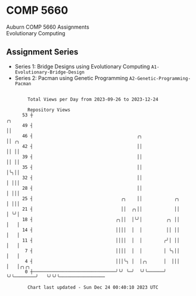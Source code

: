 # COMP 5660
Auburn COMP 5660 Assignments  
Evolutionary Computing

## Assignment Series
- Series 1: Bridge Designs using Evolutionary Computing `A1-Evolutionary-Bridge-Design`
- Series 2: Pacman using Genetic Programming `A2-Genetic-Programming-Pacman`

```

        Total Views per Day from 2023-09-26 to 2023-12-24

        Repository Views
      53 ┼                                                               ╭╮
      49 ┤                                                               ││
      46 ┤                                       ╭╮                      ││ ╭╮
      42 ┤                                       ││                      ││ ││
      39 ┤                                       ││                      ││ ││
      35 ┤                                       ││                      │╰╮││
      32 ┤                                       ││                      │ │││
      28 ┤                                       ││                      │ │││
      25 ┤                                 ╭╮    ││            ╭╮        │ │││
      21 ┤                                 ││  ╭╮││            ││        │ ╰╯│
      18 ┤                               ╭╮││  │╰╯│         ╭╮ ││        │   │
      14 ┤                               ││││  │  │         ││ ││        │   │
      11 ┤                               ││││  │  │        ╭╯│ ││        │   │
       7 ┤                               ││││  │  │        │ ╰╮││        │   │
       4 ┤                               │││╰╮ │  │╭╮      │  │││        │   │╭╮╭╮
       0 ┼───────────────────────────────╯╰╯ ╰─╯  ╰╯╰──────╯  ╰╯╰────────╯   ╰╯╰╯╰─────────────────

        Chart last updated - Sun Dec 24 00:40:10 2023 UTC
        
```
